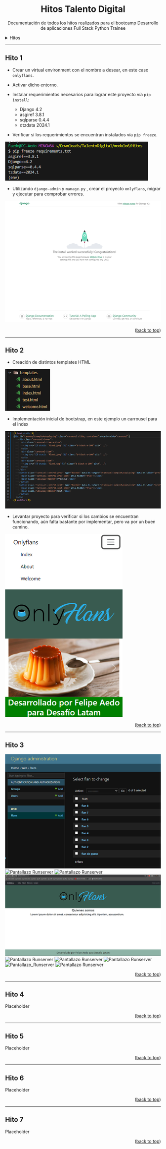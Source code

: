 <a name="readme-top"></a>

<div align="center">
  <h1>Hitos Talento Digital</h1>
  <p>Documentación de todos los hitos realizados para el bootcamp Desarrollo de aplicaciones Full Stack Python Trainee</p>
</div>

<!--  falta por asignar foto onlyflans
<div align="center">
  <a href="">
    <img src="images/logo.png">
  </a>
-->
<!-- tabla de contenidos -->

<details>
  <summary>Hitos</summary>
  <ol>
    <li><a href="#hito1">Hito 1</a></li>
    <li><a href="#hito2">Hito 2</a></li>
    <li><a href="#hito3">Hito 3</a></li>
    <li><a href="#hito4">Hito 4</a></li>
    <li><a href="#hito5">Hito 5</a></li>
    <li><a href="#hito6">Hito 6</a></li>
    <li><a href="#hito7">Hito 7</a></li>
  </ol>
</details>

---

## Hito 1 <a name="hito1"></a>

- Crear un virtual environment con el nombre a desear, en este caso `onlyflans`.
- Activar dicho entorno.
- Instalar requerimientos necesarios para lograr este proyecto vía `pip install`:

  - Django 4.2
  - asgiref 3.8.1
  - sqlparse 0.4.4
  - dtzdata 2024.1

- Verificar si los requerimientos se encuentran instalados vía `pip freeze`.

 ![Pantallazo Freeze](requerimientos_hito_1/pip_freeze.png)

- Utilizando `django-admin` y `manage.py`  , crear el proyecto `onlyflans`, migrar y ejecutar para comprobar errores.

 ![Pantallazo runserver](requerimientos_hito_1/runserver_py.png)

 <p align="right">(<a href="#readme-top">back to top</a>)</p>

---

## Hito 2 <a name="hito2"></a>

- Creación de distintos templates HTML

 ![Pantallazo HTML](requerimientos_hito_2/templates_docu.png)

- Implementación inicial de bootstrap, en este ejemplo un carrousel para el index

 ![Pantallazo Bootstrap](requerimientos_hito_2/bootstrap_docu.png)

- Levantar proyecto para verificar si los cambios se encuentran funcionando, aún falta bastante por implementar, pero va por un buen camino.

 ![Pantallazo Runserver](requerimientos_hito_2/crudo_smartphone_docu.png)


<p align="right">(<a href="#readme-top">back to top</a>)</p>

---

## Hito 3 <a name="hito3"></a>

 ![Pantallazo Runserver](hito_3/8_flan.png)
 ![Pantallazo Runserver](index%20(pantallazo%20con%20requerimientos%20hito4).png)
 ![Pantallazo Runserver](hito_3/pantallazo%welcome%(%con%requerimientos%hito4).png)
 ![Pantallazo_Runserver](hito_3/about.png)
 ![Pantallazo Runserver](contacto%20admin.png)
 ![Pantallazo Runserver](contacto%20correo%20erroneo.png)
 ![Pantallazo Runserver](contacto%20correo%20no%20erroneo.png)
 ![Pantallazo_Runserver](hito_3/contacto%correo%no%erroneo.png)
 ![Pantallazo Runserver](exito%20contacto.png) 

<p align="right">(<a href="#readme-top">back to top</a>)</p>

---

## Hito 4 <a name="hito4"></a>

Placeholder

<p align="right">(<a href="#readme-top">back to top</a>)</p>

---

## Hito 5 <a name="hito5"></a>

Placeholder

<p align="right">(<a href="#readme-top">back to top</a>)</p>

---

## Hito 6 <a name="hito6"></a>

Placeholder

<p align="right">(<a href="#readme-top">back to top</a>)</p>

---

## Hito 7 <a name="hito7"></a>

Placeholder

<p align="right">(<a href="#readme-top">back to top</a>)</p>
